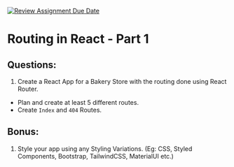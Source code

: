 [![Review Assignment Due Date](https://classroom.github.com/assets/deadline-readme-button-24ddc0f5d75046c5622901739e7c5dd533143b0c8e959d652212380cedb1ea36.svg)](https://classroom.github.com/a/4qGUbPnY)

# Routing in React - Part 1

## Questions:

1. Create a React App for a Bakery Store with the routing done using React Router.

- Plan and create at least 5 different routes.
- Create `Index` and `404` Routes.

## Bonus:

1. Style your app using any Styling Variations. (Eg: CSS, Styled Components, Bootstrap, TailwindCSS, MaterialUI etc.)

